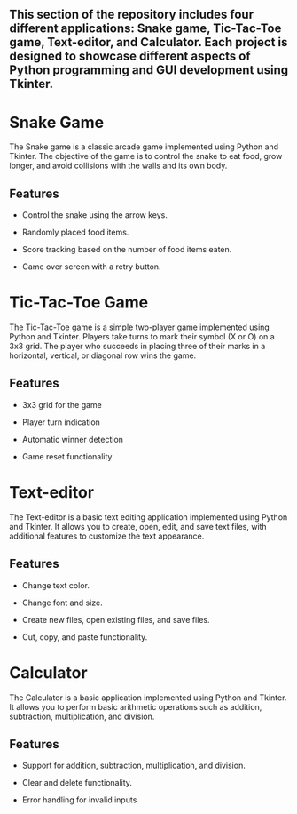## This section of the repository includes four different applications: Snake game, Tic-Tac-Toe game, Text-editor, and Calculator. Each project is designed to showcase different aspects of Python programming and GUI development using Tkinter.


# Snake Game
The Snake game is a classic arcade game implemented using Python and Tkinter. The objective of the game is to control the snake to eat food, grow longer, and avoid collisions with the walls and its own body.

## Features
- Control the snake using the arrow keys.

- Randomly placed food items.

- Score tracking based on the number of food items eaten.

- Game over screen with a retry button.


# Tic-Tac-Toe Game
The Tic-Tac-Toe game is a simple two-player game implemented using Python and Tkinter. Players take turns to mark their symbol (X or O) on a 3x3 grid. The player who succeeds in placing three of their marks in a horizontal, vertical, or diagonal row wins the game.

## Features
- 3x3 grid for the game

- Player turn indication

- Automatic winner detection

- Game reset functionality


# Text-editor
The Text-editor is a basic text editing application implemented using Python and Tkinter. It allows you to create, open, edit, and save text files, with additional features to customize the text appearance.

## Features
- Change text color.

- Change font and size.

- Create new files, open existing files, and save files.

- Cut, copy, and paste functionality.


# Calculator
The Calculator is a basic application implemented using Python and Tkinter. It allows you to perform basic arithmetic operations such as addition, subtraction, multiplication, and division.

## Features
- Support for addition, subtraction, multiplication, and division.

- Clear and delete functionality.

- Error handling for invalid inputs
